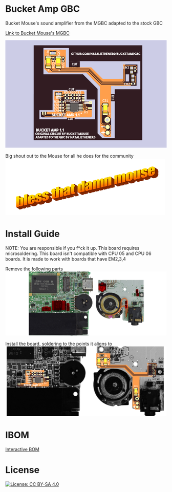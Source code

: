 # Bucket Amp GBC
Bucket Mouse's sound amplifier from the MGBC adapted to the stock GBC

[Link to Bucket Mouse's MGBC](https://github.com/MouseBiteLabs/Game-Boy-Pocket-Color)

![boardpic](https://github.com/nataliethenerd/BucketAmpGBC/blob/bb180ee2569c5ed909c90b533fb1ba9f898e72d8/assets/boardrender.png)

Big shout out to the Mouse for all he does for the community
![bless that damn Mouse](https://github.com/nataliethenerd/BucketAmpGBC/blob/eb69a9bb9b7d4a9bfe83ef855884798c09133e5d/assets/blesshim.png)

# Install Guide
NOTE: You are responsible if you f*ck it up. This board requires microsoldering.
This board isn't compatible with CPU 05 and CPU 06 boards. It is made to work with boards that have EM2,3,4 

Remove the following parts
![remove](https://github.com/nataliethenerd/BucketAmpGBC/blob/2967305a812a3a441b86ddac4ee31bde810b72cc/assets/thingstoremove.png)

Install the board, soldering to the points it aligns to
![install](https://github.com/nataliethenerd/BucketAmpGBC/blob/2967305a812a3a441b86ddac4ee31bde810b72cc/assets/install.png)

# IBOM
[Interactive BOM](https://nataliethenerd.github.io/bucketamp.html)

# License
[![License: CC BY-SA 4.0](https://licensebuttons.net/l/by-sa/4.0/80x15.png)](https://creativecommons.org/licenses/by-sa/4.0/)
